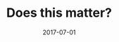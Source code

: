 ---
layout: post
title: Does this matter?
date: 2017-07-01
published: true
interests:
- learning about the phenomenon of collapsing margins 🔮
- getting internet points on Magento StackExchange
- making Magento devdocs PRs 👩🏼‍💻 [https://github.com/magento/devdocs/pull/1265](https://github.com/magento/devdocs/pull/1265)
- completing my copyplate CLI tool for Magento development 🤓 [https://github.com/claireparker/copyplate](https://github.com/claireparker/copyplate)
---